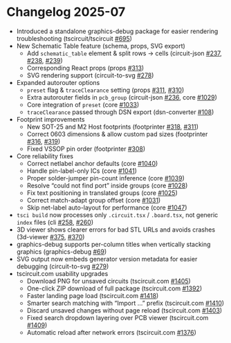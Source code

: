 # Changelog 2025-07

- Introduced a standalone graphics-debug package for easier rendering troubleshooting (tscircuit/tscircuit [#695](https://github.com/tscircuit/tscircuit/pull/695))
- New Schematic Table feature (schema, props, SVG export)
  - Add `schematic_table` element & split rows → cells (circuit-json [#237](https://github.com/tscircuit/circuit-json/pull/237), [#238](https://github.com/tscircuit/circuit-json/pull/238), [#239](https://github.com/tscircuit/circuit-json/pull/239))
  - Corresponding React props (props [#313](https://github.com/tscircuit/props/pull/313))
  - SVG rendering support (circuit-to-svg [#278](https://github.com/tscircuit/circuit-to-svg/pull/278))
- Expanded autorouter options
  - `preset` flag & `traceClearance` setting (props [#311](https://github.com/tscircuit/props/pull/311), [#310](https://github.com/tscircuit/props/pull/310))
  - Extra autorouter fields in `pcb_group` (circuit-json [#236](https://github.com/tscircuit/circuit-json/pull/236), core [#1029](https://github.com/tscircuit/core/pull/1029))
  - Core integration of `preset` (core [#1033](https://github.com/tscircuit/core/pull/1033))
  - `traceClearance` passed through DSN export (dsn-converter [#108](https://github.com/tscircuit/dsn-converter/pull/108))
- Footprint improvements
  - New SOT-25 and M2 Host footprints (footprinter [#318](https://github.com/tscircuit/footprinter/pull/318), [#311](https://github.com/tscircuit/footprinter/pull/311))
  - Correct 0603 dimensions & allow custom pad sizes (footprinter [#316](https://github.com/tscircuit/footprinter/pull/316), [#319](https://github.com/tscircuit/footprinter/pull/319))
  - Fixed VSSOP pin order (footprinter [#308](https://github.com/tscircuit/footprinter/pull/308))
- Core reliability fixes
  - Correct netlabel anchor defaults (core [#1040](https://github.com/tscircuit/core/pull/1040))
  - Handle pin-label-only ICs (core [#1041](https://github.com/tscircuit/core/pull/1041))
  - Proper solder-jumper pin-count inference (core [#1039](https://github.com/tscircuit/core/pull/1039))
  - Resolve “could not find port” inside groups (core [#1028](https://github.com/tscircuit/core/pull/1028))
  - Fix text positioning in translated groups (core [#1025](https://github.com/tscircuit/core/pull/1025))
  - Correct match-adapt group offset (core [#1031](https://github.com/tscircuit/core/pull/1031))
  - Skip net-label auto-layout for performance (core [#1047](https://github.com/tscircuit/core/pull/1047))
- `tsci build` now processes only `.circuit.tsx` / `.board.tsx`, not generic `index` files (cli [#258](https://github.com/tscircuit/cli/pull/258), [#260](https://github.com/tscircuit/cli/pull/260))
- 3D viewer shows clearer errors for bad STL URLs and avoids crashes (3d-viewer [#375](https://github.com/tscircuit/3d-viewer/pull/375), [#370](https://github.com/tscircuit/3d-viewer/pull/370))
- graphics-debug supports per-column titles when vertically stacking graphics (graphics-debug [#69](https://github.com/tscircuit/graphics-debug/pull/69))
- SVG output now embeds generator version metadata for easier debugging (circuit-to-svg [#279](https://github.com/tscircuit/circuit-to-svg/pull/279))
- tscircuit.com usability upgrades
  - Download PNG for unsaved circuits (tscircuit.com [#1405](https://github.com/tscircuit/tscircuit.com/pull/1405))
  - One-click ZIP download of full package (tscircuit.com [#1392](https://github.com/tscircuit/tscircuit.com/pull/1392))
  - Faster landing page load (tscircuit.com [#1418](https://github.com/tscircuit/tscircuit.com/pull/1418))
  - Smarter search matching with “Import …” prefix (tscircuit.com [#1410](https://github.com/tscircuit/tscircuit.com/pull/1410))
  - Discard unsaved changes without page reload (tscircuit.com [#1403](https://github.com/tscircuit/tscircuit.com/pull/1403))
  - Fixed search dropdown layering over PCB viewer (tscircuit.com [#1409](https://github.com/tscircuit/tscircuit.com/pull/1409))
  - Automatic reload after network errors (tscircuit.com [#1376](https://github.com/tscircuit/tscircuit.com/pull/1376))
